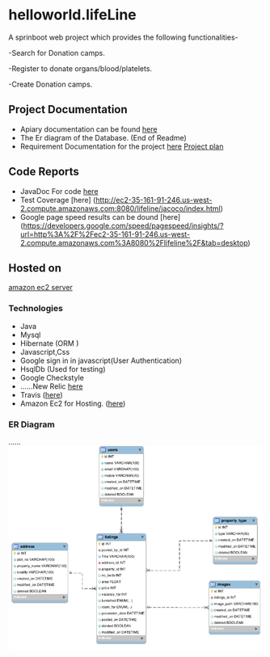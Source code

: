 # helloworld.lifeLine

A sprinboot web project which provides the following functionalities-

-Search for Donation camps.

-Register to donate organs/blood/platelets.

-Create Donation camps.


## Project Documentation

* Apiary documentation can be found [here](https://github.com/rawatanoop/helloworld.lifeLine/blob/master/apiary.apib )
* The Er diagram of the Database. (End of Readme)
* Requirement Documentation for the project [here](https://docs.google.com/document/d/1S56McUzutsEDzLhY5F6Bpvsmo0Iug4LQuy45u6xt4dE/edit)
[Project plan](https://docs.google.com/a/practo.com/spreadsheets/d/1-AENyGqzP8uD_YZSTLBkqmftwDEM1vkPPhKkhF_Bm0I/edit?usp=sharing)

## Code Reports
* JavaDoc For code [here](http://ec2-35-161-91-246.us-west-2.compute.amazonaws.com:8080/lifeline/doc/overview-summary.html)
* Test Coverage [here] (http://ec2-35-161-91-246.us-west-2.compute.amazonaws.com:8080/lifeline/jacoco/index.html)
* Google page speed results can be dound [here] (https://developers.google.com/speed/pagespeed/insights/?url=http%3A%2F%2Fec2-35-161-91-246.us-west-2.compute.amazonaws.com%3A8080%2Flifeline%2F&tab=desktop)

## Hosted on
 [amazon ec2 server](http://ec2-35-161-91-246.us-west-2.compute.amazonaws.com:8080/lifeline)
 
  

### Technologies
* Java
* Mysql 
* Hibernate (ORM )
* Javascript,Css
* Google sign in in javascript(User Authentication)
* HsqlDb (Used for testing)
* Google Checkstyle
* ......New Relic [here](https://rpm.newrelic.com/accounts/1410169/applications/22261596)	
* Travis ([here](https://travis-ci.org/rawatanoop/Springboot_HelloProject))
* Amazon Ec2 for Hosting. ([here](http://ec2-35-161-91-246.us-west-2.compute.amazonaws.com:8080/lifeline))

	


### ER Diagram
......
![ER Diagram](https://raw.githubusercontent.com/kchetan/accom-finder/master/documentation_files/accommodation_erdiagram.png)





